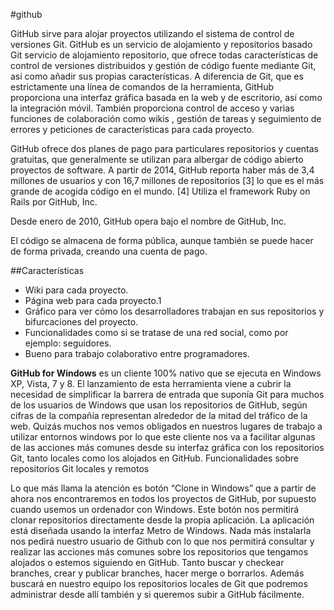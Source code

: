 #github

GitHub sirve para alojar proyectos utilizando el sistema de control de versiones Git. 
GitHub es un servicio de alojamiento y repositorios
basado Git servicio de alojamiento repositorio, 
que ofrece todas características  de control de versiones 
distribuidos y gestión de código fuente  mediante Git, 
así como añadir sus propias características. 
A diferencia de Git, que es estrictamente una línea de comandos de la herramienta, 
GitHub proporciona una interfaz gráfica basada en la web y de escritorio, 
así como la integración móvil. 
También proporciona control de acceso 
y varias funciones de colaboración como wikis , 
gestión de tareas 
y seguimiento de errores 
y peticiones de características para cada proyecto. 

GitHub ofrece dos planes de pago para particulares repositorios y cuentas gratuitas, que generalmente se utilizan para albergar de código abierto proyectos de software. A partir de 2014, GitHub reporta haber más de 3,4 millones de usuarios y con 16,7 millones de repositorios [3] lo que es el más grande de acogida código en el mundo. [4]
Utiliza el framework Ruby on Rails por GitHub, Inc. 

Desde enero de 2010, GitHub opera bajo el nombre de GitHub, Inc.

El código se almacena de forma pública, aunque también se puede hacer de forma privada, creando una cuenta de pago.


##Características
*	Wiki para cada proyecto.
*	Página web para cada proyecto.1
*	Gráfico para ver cómo los desarrolladores trabajan en sus repositorios y bifurcaciones del proyecto.
*	Funcionalidades como si se tratase de una red social, como por ejemplo: seguidores.
*	Bueno para trabajo colaborativo entre programadores.

<strong>GitHub for Windows</strong> es un cliente 100% nativo que se ejecuta en Windows XP, Vista, 7 y 8. El lanzamiento de esta herramienta viene a cubrir la necesidad de simplificar la barrera de entrada que suponía Git para muchos de los usuarios de Windows que usan los repositorios de GitHub, según cifras de la compañía representan alrededor de la mitad del tráfico de la web.
Quizás muchos nos vemos obligados en nuestros lugares de trabajo a utilizar entornos windows por lo que este cliente nos va a facilitar algunas de las acciones más comunes desde su interfaz gráfica con los repositorios Git, tanto locales como los alojados en GitHub.
Funcionalidades sobre repositorios Git locales y remotos

Lo que más llama la atención es botón “Clone in Windows” que a partir de ahora nos encontraremos en todos los proyectos de GitHub, por supuesto cuando usemos un ordenador con Windows. Este botón nos permitirá clonar repositorios directamente desde la propia aplicación.
La aplicación está diseñada usando la interfaz Metro de Windows. Nada más instalarla nos pedirá nuestro usuario de Github con lo que nos permitirá consultar y realizar las acciones más comunes sobre los repositorios que tengamos alojados o estemos siguiendo en GitHub. Tanto buscar y checkear branches, crear y publicar branches, hacer merge o borrarlos.
Además buscará en nuestro equipo los repositorios locales de Git que podremos administrar desde allí también y si queremos subir a GitHub fácilmente.

